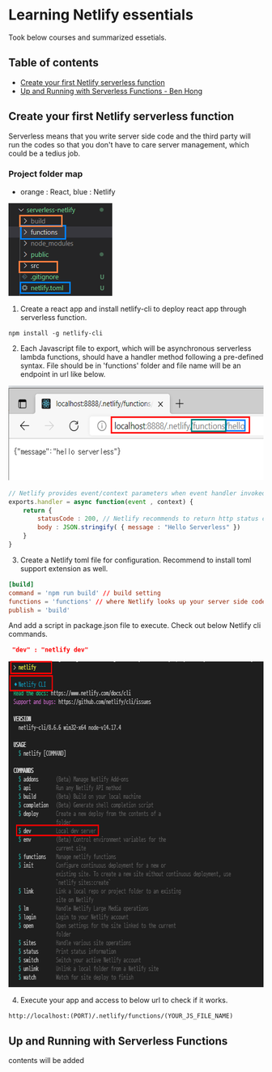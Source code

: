# Learning Netlify essentials
Took below courses and summarized essetials. 

## Table of contents
- [Create your first Netlify serverless function](https://youtu.be/n_KASTN0gUE)
- [Up and Running with Serverless Functions - Ben Hong](https://explorers.netlify.com/learn/up-and-running-with-serverless-functions/introduction-with-serverless-functions)


## Create your first Netlify serverless function
Serverless means that you write server side code and the third party will run the codes so that you don't have to care server management, which could be a tedius job. 

### Project folder map
- orange : React, blue : Netlify
<img src="reference/serverless-project-dir.png" width=205 height=183 alt="project folders" />

1. Create a react app and install netlify-cli to deploy react app through serverless function. 

```
npm install -g netlify-cli
```

2. Each Javascript file to export, which will be asynchronous serverless lambda functions, should have a handler method following a pre-defined syntax. File should be in 'functions' folder and file name will be an endpoint in url like below. 

<img src="reference/netlify-url.png" width=569 height=187 alt="netlify serverless url" />

```javascript
// Netlify provides event/context parameters when event handler invoked
exports.handler = async function(event , context) {
    return { 
        statusCode : 200, // Netlify recommends to return http status code in your handler 
        body : JSON.stringify( { message : "Hello Serverless" })
    }
}

```

3. Create a Netlify toml file for configuration. Recommend to install toml support extension as well.

```toml
[build]
command = 'npm run build' // build setting
functions = 'functions' // where Netlify looks up your server side codes
publish = 'build'
```

And add a script in package.json file to execute. Check out below Netlify cli commands. 

```json
 "dev" : "netlify dev"
```

<img src="reference/netlify-cli.png" width=714 height=644 alt="netlify cli command" />

4. Execute your app and access to below url to check if it works. 
```
http://localhost:(PORT)/.netlify/functions/(YOUR_JS_FILE_NAME)
```

## Up and Running with Serverless Functions
contents will be added